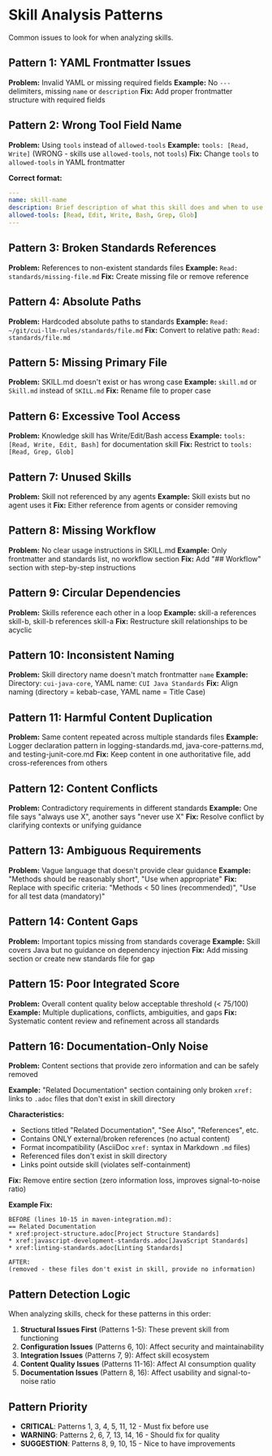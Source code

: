 # Skill Analysis Patterns

Common issues to look for when analyzing skills.

## Pattern 1: YAML Frontmatter Issues

**Problem:** Invalid YAML or missing required fields
**Example:** No `---` delimiters, missing `name` or `description`
**Fix:** Add proper frontmatter structure with required fields

## Pattern 2: Wrong Tool Field Name

**Problem:** Using `tools` instead of `allowed-tools`
**Example:** `tools: [Read, Write]` (WRONG - skills use `allowed-tools`, not `tools`)
**Fix:** Change `tools` to `allowed-tools` in YAML frontmatter

**Correct format:**
```yaml
---
name: skill-name
description: Brief description of what this skill does and when to use it
allowed-tools: [Read, Edit, Write, Bash, Grep, Glob]
---
```

## Pattern 3: Broken Standards References

**Problem:** References to non-existent standards files
**Example:** `Read: standards/missing-file.md`
**Fix:** Create missing file or remove reference

## Pattern 4: Absolute Paths

**Problem:** Hardcoded absolute paths to standards
**Example:** `Read: ~/git/cui-llm-rules/standards/file.md`
**Fix:** Convert to relative path: `Read: standards/file.md`

## Pattern 5: Missing Primary File

**Problem:** SKILL.md doesn't exist or has wrong case
**Example:** `skill.md` or `Skill.md` instead of `SKILL.md`
**Fix:** Rename file to proper case

## Pattern 6: Excessive Tool Access

**Problem:** Knowledge skill has Write/Edit/Bash access
**Example:** `tools: [Read, Write, Edit, Bash]` for documentation skill
**Fix:** Restrict to `tools: [Read, Grep, Glob]`

## Pattern 7: Unused Skills

**Problem:** Skill not referenced by any agents
**Example:** Skill exists but no agent uses it
**Fix:** Either reference from agents or consider removing

## Pattern 8: Missing Workflow

**Problem:** No clear usage instructions in SKILL.md
**Example:** Only frontmatter and standards list, no workflow section
**Fix:** Add "## Workflow" section with step-by-step instructions

## Pattern 9: Circular Dependencies

**Problem:** Skills reference each other in a loop
**Example:** skill-a references skill-b, skill-b references skill-a
**Fix:** Restructure skill relationships to be acyclic

## Pattern 10: Inconsistent Naming

**Problem:** Skill directory name doesn't match frontmatter `name`
**Example:** Directory: `cui-java-core`, YAML name: `CUI Java Standards`
**Fix:** Align naming (directory = kebab-case, YAML name = Title Case)

## Pattern 11: Harmful Content Duplication

**Problem:** Same content repeated across multiple standards files
**Example:** Logger declaration pattern in logging-standards.md, java-core-patterns.md, and testing-junit-core.md
**Fix:** Keep content in one authoritative file, add cross-references from others

## Pattern 12: Content Conflicts

**Problem:** Contradictory requirements in different standards
**Example:** One file says "always use X", another says "never use X"
**Fix:** Resolve conflict by clarifying contexts or unifying guidance

## Pattern 13: Ambiguous Requirements

**Problem:** Vague language that doesn't provide clear guidance
**Example:** "Methods should be reasonably short", "Use when appropriate"
**Fix:** Replace with specific criteria: "Methods < 50 lines (recommended)", "Use for all test data (mandatory)"

## Pattern 14: Content Gaps

**Problem:** Important topics missing from standards coverage
**Example:** Skill covers Java but no guidance on dependency injection
**Fix:** Add missing section or create new standards file for gap

## Pattern 15: Poor Integrated Score

**Problem:** Overall content quality below acceptable threshold (< 75/100)
**Example:** Multiple duplications, conflicts, ambiguities, and gaps
**Fix:** Systematic content review and refinement across all standards

## Pattern 16: Documentation-Only Noise

**Problem:** Content sections that provide zero information and can be safely removed

**Example:** "Related Documentation" section containing only broken `xref:` links to `.adoc` files that don't exist in skill directory

**Characteristics:**
- Sections titled "Related Documentation", "See Also", "References", etc.
- Contains ONLY external/broken references (no actual content)
- Format incompatibility (AsciiDoc `xref:` syntax in Markdown `.md` files)
- Referenced files don't exist in skill directory
- Links point outside skill (violates self-containment)

**Fix:** Remove entire section (zero information loss, improves signal-to-noise ratio)

**Example Fix:**
```
BEFORE (lines 10-15 in maven-integration.md):
== Related Documentation
* xref:project-structure.adoc[Project Structure Standards]
* xref:javascript-development-standards.adoc[JavaScript Standards]
* xref:linting-standards.adoc[Linting Standards]

AFTER:
(removed - these files don't exist in skill, provide no information)
```

## Pattern Detection Logic

When analyzing skills, check for these patterns in this order:

1. **Structural Issues First** (Patterns 1-5): These prevent skill from functioning
2. **Configuration Issues** (Patterns 6, 10): Affect security and maintainability
3. **Integration Issues** (Patterns 7, 9): Affect skill ecosystem
4. **Content Quality Issues** (Patterns 11-16): Affect AI consumption quality
5. **Documentation Issues** (Pattern 8, 16): Affect usability and signal-to-noise ratio

## Pattern Priority

- **CRITICAL**: Patterns 1, 3, 4, 5, 11, 12 - Must fix before use
- **WARNING**: Patterns 2, 6, 7, 13, 14, 16 - Should fix for quality
- **SUGGESTION**: Patterns 8, 9, 10, 15 - Nice to have improvements

